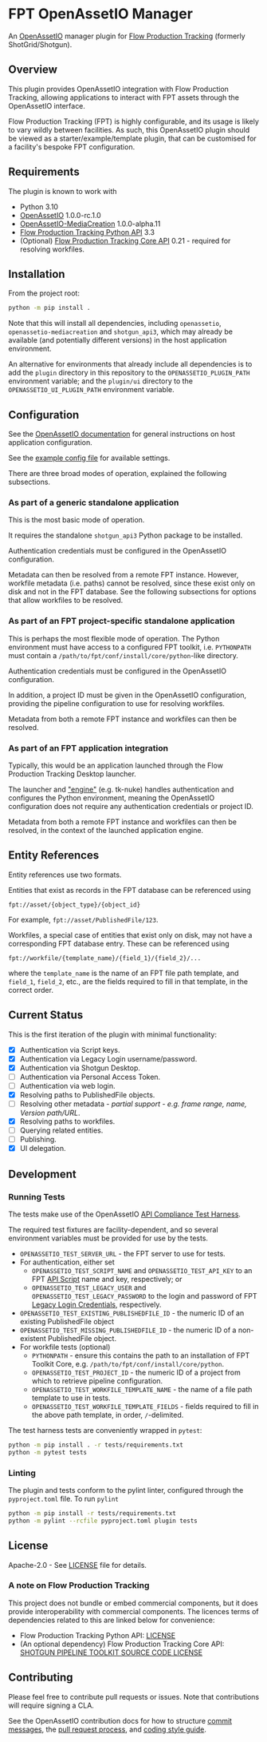 # FPT OpenAssetIO Manager

An [OpenAssetIO](https://github.com/OpenAssetIO/OpenAssetIO) manager
plugin for [Flow Production Tracking](https://www.autodesk.com/products/flow-production-tracking/overview)
(formerly ShotGrid/Shotgun).

## Overview

This plugin provides OpenAssetIO integration with Flow Production
Tracking, allowing applications to interact with FPT assets through the
OpenAssetIO interface.

Flow Production Tracking (FPT) is highly configurable, and its usage is
likely to vary wildly between facilities. As such, this OpenAssetIO
plugin should be viewed as a starter/example/template plugin, that can
be customised for a facility's bespoke FPT configuration.

## Requirements

The plugin is known to work with

- Python 3.10
- [OpenAssetIO](https://github.com/OpenAssetIO/OpenAssetIO) 1.0.0-rc.1.0
- [OpenAssetIO-MediaCreation](https://github.com/OpenAssetIO/OpenAssetIO-MediaCreation)
  1.0.0-alpha.11
- [Flow Production Tracking Python API](https://github.com/shotgunsoftware/python-api)
  3.3
- (Optional) [Flow Production Tracking Core API](https://github.com/shotgunsoftware/tk-core)
  0.21 - required for resolving workfiles.

## Installation

From the project root:

```bash
python -m pip install .
```

Note that this will install all dependencies, including `openassetio`,
`openassetio-mediacreation` and `shotgun_api3`, which may already be
available (and potentially different versions) in the host application
environment.

An alternative for environments that already include all dependencies
is to add the `plugin` directory in this repository to the
`OPENASSETIO_PLUGIN_PATH` environment variable; and the `plugin/ui`
directory to the `OPENASSETIO_UI_PLUGIN_PATH` environment variable.

## Configuration

See the [OpenAssetIO documentation](https://docs.openassetio.org/OpenAssetIO/runtime_configuration.html)
for general instructions on host application configuration.

See the [example config file](./docs/example_openassetio_config.toml)
for available settings.

There are three broad modes of operation, explained the following
subsections.

### As part of a generic standalone application

This is the most basic mode of operation.

It requires the standalone `shotgun_api3` Python package to be
installed.

Authentication credentials must be configured in the OpenAssetIO
configuration.

Metadata can then be resolved from a remote FPT instance. However,
workfile metadata (i.e. paths) cannot be resolved, since these exist
only on disk and not in the FPT database. See the following subsections
for options that allow workfiles to be resolved.

### As part of an FPT project-specific standalone application

This is perhaps the most flexible mode of operation. The Python
environment must have access to a configured FPT toolkit, i.e.
`PYTHONPATH` must contain a `/path/to/fpt/conf/install/core/python`-like
directory.

Authentication credentials must be configured in the OpenAssetIO
configuration.

In addition, a project ID must be given in the OpenAssetIO
configuration, providing the pipeline configuration to use for resolving
workfiles.

Metadata from both a remote FPT instance and workfiles can then be
resolved.

### As part of an FPT application integration

Typically, this would be an application launched through the Flow
Production Tracking Desktop launcher.

The launcher and ["engine"](https://help.autodesk.com/view/SGDEV/ENU/?guid=SGD_si_integrations_engine_supported_versions_html)
(e.g. tk-nuke) handles authentication and configures the Python
environment, meaning the OpenAssetIO configuration does not require any
authentication credentials or project ID.

Metadata from both a remote FPT instance and workfiles can then be
resolved, in the context of the launched application engine.

## Entity References

Entity references use two formats.

Entities that exist as records in the FPT database can be referenced
using

```
fpt://asset/{object_type}/{object_id}
```

For example, `fpt://asset/PublishedFile/123`.

Workfiles, a special case of entities that exist only on disk, may not
have a corresponding FPT database entry. These can be referenced using

```
fpt://workfile/{template_name}/{field_1}/{field_2}/...
```

where the `template_name` is the name of an FPT file path template, and
`field_1`, `field_2`, etc., are the fields required to fill in that
template, in the correct order.

## Current Status

This is the first iteration of the plugin with minimal functionality:

- [x] Authentication via Script keys.
- [x] Authentication via Legacy Login username/password.
- [x] Authentication via Shotgun Desktop.
- [ ] Authentication via Personal Access Token.
- [ ] Authentication via web login.
- [x] Resolving paths to PublishedFile objects.
- [ ] Resolving other metadata - _partial support - e.g. frame range,
  name, Version path/URL_.
- [x] Resolving paths to workfiles.
- [ ] Querying related entities.
- [ ] Publishing.
- [x] UI delegation.

## Development

### Running Tests

The tests make use of the OpenAssetIO [API Compliance Test Harness](https://docs.openassetio.org/OpenAssetIO/testing.html).

The required test fixtures are facility-dependent, and so several
environment variables must be provided for use by the tests.

* `OPENASSETIO_TEST_SERVER_URL` - the FPT server to use for tests.
* For authentication, either set
    - `OPENASSETIO_TEST_SCRIPT_NAME` and `OPENASSETIO_TEST_API_KEY` to
      an FPT [API Script](https://help.autodesk.com/view/SGDEV/ENU/?guid=SGD_py_python_api_create_manage_html)
      name and key, respectively; or
    - `OPENASSETIO_TEST_LEGACY_USER` and
      `OPENASSETIO_TEST_LEGACY_PASSWORD` to the login and password of
      FPT [Legacy Login Credentials](https://help.autodesk.com/view/SGSUB/ENU/?guid=SG_Administrator_ar_manage_accounts_ar_account_settings_after_migrating_html#legacy-login-and-personal-access-token-settings),
      respectively.
* `OPENASSETIO_TEST_EXISTING_PUBLISHEDFILE_ID` - the numeric ID of an
  existing PublishedFile object
* `OPENASSETIO_TEST_MISSING_PUBLISHEDFILE_ID` - the numeric ID of a
  non-existent PublishedFile object.
* For workfile tests (optional)
    - `PYTHONPATH` - ensure this contains the path to an installation of
      FPT Toolkit Core, e.g. `/path/to/fpt/conf/install/core/python`.
    - `OPENASSETIO_TEST_PROJECT_ID` - the numeric ID of a project from
      which to retrieve pipeline configuration.
    - `OPENASSETIO_TEST_WORKFILE_TEMPLATE_NAME` - the name of a file
      path template to use in tests.
    - `OPENASSETIO_TEST_WORKFILE_TEMPLATE_FIELDS` - fields required to
      fill in the above path template, in order, `/`-delimited.


The test harness tests are conveniently wrapped in `pytest`:

```bash
python -m pip install . -r tests/requirements.txt
python -m pytest tests
```

### Linting

The plugin and tests conform to the pylint linter, configured through
the `pyproject.toml` file. To run `pylint`

```bash
python -m pip install -r tests/requirements.txt
python -m pylint --rcfile pyproject.toml plugin tests
```

## License

Apache-2.0 - See [LICENSE](./LICENSE) file for details.

### A note on Flow Production Tracking

This project does not bundle or embed commercial components, but it does
provide interoperability with commercial components. The licences terms
of dependencies related to this are linked below for convenience:

- Flow Production Tracking Python API: [LICENSE](https://github.com/shotgunsoftware/python-api/blob/master/LICENSE)
- (An optional dependency) Flow Production Tracking Core API:
  [SHOTGUN PIPELINE TOOLKIT SOURCE CODE LICENSE](https://github.com/shotgunsoftware/tk-core?tab=License-1-ov-file#readme)

## Contributing

Please feel free to contribute pull requests or issues. Note that
contributions will require signing a CLA.

See the OpenAssetIO contribution docs for how to structure
[commit messages](https://github.com/OpenAssetIO/OpenAssetIO/blob/main/doc/contributing/COMMITS.md),
the [pull request process](https://github.com/OpenAssetIO/OpenAssetIO/blob/main/doc/contributing/PULL_REQUESTS.md),
and [coding style guide](https://github.com/OpenAssetIO/OpenAssetIO/blob/main/doc/contributing/CODING_STYLE.md).

